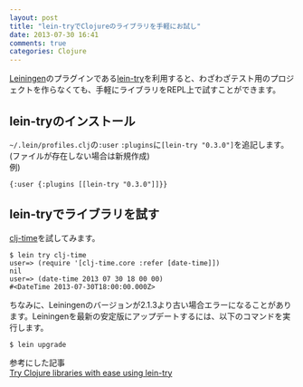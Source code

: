 ```yaml
---
layout: post
title: "lein-tryでClojureのライブラリを手軽にお試し"
date: 2013-07-30 16:41
comments: true
categories: Clojure
---
```


[Leiningen](https://github.com/technomancy/leiningen)のプラグインである[lein-try](https://github.com/rkneufeld/lein-try)を利用すると、わざわざテスト用のプロジェクトを作らなくても、手軽にライブラリをREPL上で試すことができます。  

## lein-tryのインストール
`~/.lein/profiles.clj`の`:user` `:plugins`に`[lein-try "0.3.0"]`を追記します。(ファイルが存在しない場合は新規作成)  
例)
```
{:user {:plugins [[lein-try "0.3.0"]]}}
```

## lein-tryでライブラリを試す
[clj-time](https://github.com/clj-time/clj-time)を試してみます。
```
$ lein try clj-time
user=> (require '[clj-time.core :refer [date-time]])
nil
user=> (date-time 2013 07 30 18 00 00)
#<DateTime 2013-07-30T18:00:00.000Z>
```

ちなみに、Leiningenのバージョンが2.1.3より古い場合エラーになることがあります。Leiningenを最新の安定版にアップデートするには、以下のコマンドを実行します。
```
$ lein upgrade
```

参考にした記事  
[Try Clojure libraries with ease using lein-try](http://dev.xscheme.de/2013/07/try-clojure-libraries-with-ease-using-lein-try/)
